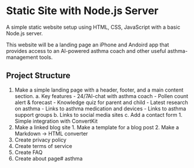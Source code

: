 # Static Site with Node.js Server

A simple static website setup using HTML, CSS, JavaScript with a basic Node.js server.

This website will be a landing page an iPhone and Andoird app that provides access to an AI-powered asthma coach and other useful asthma-management tools.

## Project Structure

1. Make a simple landing page with a header, footer, and a main content section.
    a. Key features
        - 24/7AI-chat with asthma coach
        - Pollen count alert & forecast
        - Knowledge quiz for parent and child
        - Latest research on asthma
        - Links to asthma medication and devices
        - Links to asthma support groups
    b. Links to social media sites
    c. Add a contact form
        1. Simple integration with ConvertKit
2. Make a linked blog site 
        1. Make a template for a blog post
        2. Make a Markdown -> HTML converter
3. Create privacy policy
4. Create terms of service
5. Create FAQ
6. Create about page# asthma
